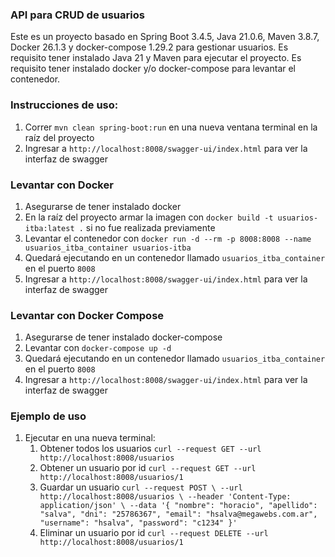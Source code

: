 
### API para CRUD de usuarios

Este es un proyecto basado en Spring Boot 3.4.5, Java 21.0.6, Maven 3.8.7, Docker 26.1.3 y docker-compose 1.29.2 para gestionar usuarios.
Es requisito tener instalado Java 21 y Maven para ejecutar el proyecto.
Es requisito tener instalado docker y/o docker-compose para levantar el contenedor.

### Instrucciones de uso:

1. Correr `mvn clean spring-boot:run` en una nueva ventana terminal en la raíz del proyecto
2. Ingresar a `http://localhost:8008/swagger-ui/index.html` para ver la interfaz de swagger


### Levantar con Docker

1. Asegurarse de tener instalado docker
2. En la raíz del proyecto armar la imagen con `docker build -t usuarios-itba:latest .` si no fue realizada previamente
3. Levantar el contenedor con `docker run -d --rm -p 8008:8008 --name usuarios_itba_container usuarios-itba`
4. Quedará ejecutando en un contenedor llamado `usuarios_itba_container` en el puerto `8008`
5. Ingresar a `http://localhost:8008/swagger-ui/index.html` para ver la interfaz de swagger

### Levantar con Docker Compose

1. Asegurarse de tener instalado docker-compose
2. Levantar con `docker-compose up -d`
3. Quedará ejecutando en un contenedor llamado `usuarios_itba_container` en el puerto `8008`
4. Ingresar a `http://localhost:8008/swagger-ui/index.html` para ver la interfaz de swagger


### Ejemplo de uso

1. Ejecutar en una nueva terminal: 
   1. Obtener todos los usuarios
       `curl --request GET --url http://localhost:8008/usuarios` 
   2. Obtener un usuario por id
          `curl --request GET --url http://localhost:8008/usuarios/1`
   3. Guardar un usuario
         `curl --request POST \
     --url http://localhost:8008/usuarios \
     --header 'Content-Type: application/json' \
     --data '{
     "nombre": "horacio",
     "apellido": "salva",
     "dni": "25786367",
     "email": "hsalva@megawebs.com.ar",
     "username": "hsalva",
     "password": "c1234"
   }'`
   4. Eliminar un usuario por id
          `curl --request DELETE --url http://localhost:8008/usuarios/1`